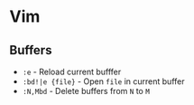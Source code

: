# Vim

## Buffers
- `:e` - Reload current bufffer
- `:bd!|e {file}` - Open `file` in current buffer
- `:N,Mbd` - Delete buffers from `N` to `M`
